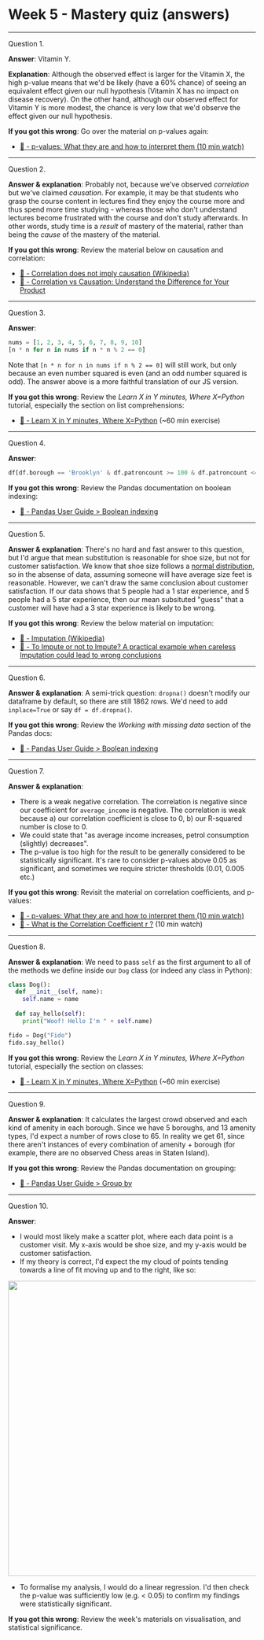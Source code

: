 Week 5 - Mastery quiz (answers)
====

<hr>

Question 1.

**Answer**: Vitamin Y.

**Explanation**: Although the observed effect is larger for the Vitamin X, the high p-value means that we'd be likely (have a 60% chance) of seeing an equivalent effect given our null hypothesis (Vitamin X has no impact on disease recovery). On the other hand, although our observed effect for Vitamin Y is more modest, the chance is very low that we'd observe the effect given our null hypothesis.

**If you got this wrong**: Go over the material on p-values again:

- [:link: - p-values: What they are and how to interpret them (10 min watch)](https://www.youtube.com/watch?v=vemZtEM63GY)

<hr>

Question 2.

**Answer & explanation**: Probably not, because we've observed *correlation* but we've claimed *causation*. For example, it may be that students who grasp the course content in lectures find they enjoy the course more and thus spend more time studying - whereas those who don't understand lectures become frustrated with the course and don't study afterwards. In other words, study time is a *result* of mastery of the material, rather than being the *cause* of the mastery of the material.

**If you got this wrong**: Review the material below on causation and correlation:

- [:link: - Correlation does not imply causation (Wikipedia)](https://en.wikipedia.org/wiki/Correlation_does_not_imply_causation)
- [:link: - Correlation vs Causation: Understand the Difference for Your Product](https://amplitude.com/blog/causation-correlation)

<hr>

Question 3.

**Answer**:

```python
nums = [1, 2, 3, 4, 5, 6, 7, 8, 9, 10]
[n * n for n in nums if n * n % 2 == 0]
```

Note that `[n * n for n in nums if n % 2 == 0]` will still work, but only because an even number squared is even (and an odd number squared is odd). The answer above is a more faithful translation of our JS version.

**If you got this wrong**: Review the *Learn X in Y minutes, Where X=Python* tutorial, especially the section on list comprehensions:

- [:link: - Learn X in Y minutes, Where X=Python](https://learnxinyminutes.com/docs/python/) (~60 min exercise)

<hr>

Question 4.

**Answer**:

```python
df[df.borough == 'Brooklyn' & df.patroncount >= 100 & df.patroncount <= 200]
```

**If you got this wrong**: Review the Pandas documentation on boolean indexing:

- [:link: - Pandas User Guide > Boolean indexing](https://pandas.pydata.org/pandas-docs/stable/user_guide/indexing.html#boolean-indexing)

<hr>

Question 5.

**Answer & explanation**: There's no hard and fast answer to this question, but I'd argue that mean substitution is reasonable for shoe size, but not for customer satisfaction. We know that shoe size follows a [normal distribution](https://en.wikipedia.org/wiki/Normal_distribution), so in the absense of data, assuming someone will have average size feet is reasonable. However, we can't draw the same conclusion about customer satisfaction. If our data shows that 5 people had a 1 star experience, and 5 people had a 5 star experience, then our mean subsituted "guess" that a customer will have had a 3 star experience is likely to be wrong.

**If you got this wrong**: Review the below material on imputation:

- [:link: - Imputation (Wikipedia)](https://en.wikipedia.org/wiki/Imputation_(statistics))
- [:link: - To Impute or not to Impute? A practical example when careless Imputation could lead to wrong conclusions](https://towardsdatascience.com/to-impute-or-not-to-impute-a-practical-example-when-imputation-could-lead-to-wrong-conclusions-fd1e340d779a)

<hr>

Question 6.

**Answer & explanation**: A semi-trick question: `dropna()` doesn't modify our dataframe by default, so there are still 1862 rows. We'd need to add `inplace=True` or say `df = df.dropna()`.

**If you got this wrong**: Review the *Working with missing data* section of the Pandas docs:

- [:link: - Pandas User Guide > Boolean indexing](https://pandas.pydata.org/pandas-docs/stable/user_guide/missing_data.html)

<hr>

Question 7.

**Answer & explanation**:

- There is a weak negative correlation. The correlation is negative since our coefficient for `average_income` is negative. The correlation is weak because a) our correlation coefficient is close to 0, b) our R-squared number is close to 0.
- We could state that "as average income increases, petrol consumption (slightly) decreases".
- The p-value is too high for the result to be generally considered to be statistically significant. It's rare to consider p-values above 0.05 as significant, and sometimes we require stricter thresholds (0.01, 0.005 etc.)

**If you got this wrong**: Revisit the material on correlation coefficients, and p-values:

- [:link: - p-values: What they are and how to interpret them (10 min watch)](https://www.youtube.com/watch?v=vemZtEM63GY)
- [:link: - What is the Correlation Coefficient r ?](https://www.youtube.com/watch?v=z37oW9fTqAY) (10 min watch)

<hr>

Question 8.

**Answer & explanation**: We need to pass `self` as the first argument to all of the methods we define inside our `Dog` class (or indeed any class in Python):

```python
class Dog():
  def __init__(self, name):
    self.name = name
  
  def say_hello(self):
    print("Woof! Hello I'm " + self.name)

fido = Dog("Fido")
fido.say_hello()
```

**If you got this wrong**: Review the *Learn X in Y minutes, Where X=Python* tutorial, especially the section on classes:

- [:link: - Learn X in Y minutes, Where X=Python](https://learnxinyminutes.com/docs/python/) (~60 min exercise)

<hr>

Question 9.

**Answer & explanation**: It calculates the largest crowd observed and each kind of amenity in each borough. Since we have 5 boroughs, and 13 amenity types, I'd expect a number of rows close to 65. In reality we get 61, since there aren't instances of every combination of amenity + borough (for example, there are no observed Chess areas in Staten Island).

**If you got this wrong**: Review the Pandas documentation on grouping:

- [:link: - Pandas User Guide > Group by](https://pandas.pydata.org/pandas-docs/stable/user_guide/groupby.html)

<hr>

Question 10.

**Answer**:

- I would most likely make a scatter plot, where each data point is a customer visit. My x-axis would be shoe size, and my y-axis would be customer satisfaction.
- If my theory is correct, I'd expect the my cloud of points tending towards a line of fit moving up and to the right, like so:

<img src='https://user-images.githubusercontent.com/636814/119826949-e0f12900-bef8-11eb-9665-5f5acd9580b5.png' width=600>

- To formalise my analysis, I would do a linear regression. I'd then check the p-value was sufficiently low (e.g. < 0.05) to confirm my findings were statistically significant.

**If you got this wrong**: Review the week's materials on visualisation, and statistical significance.